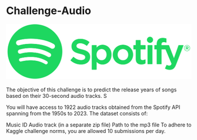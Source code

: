 # Challenge-Audio


<img src="img/Spotify_Logo_RGB_Green.png" alt="Alt Text">


</br>
</br>
The objective of this challenge is to predict the release years of songs based on their 30-second audio tracks.
S
</br>

You will have access to 1922 audio tracks obtained from the Spotify API spanning from the 1950s to 2023. The dataset consists of:

Music ID
Audio track (in a separate zip file)
Path to the mp3 file
To adhere to Kaggle challenge norms, you are allowed 10 submissions per day.